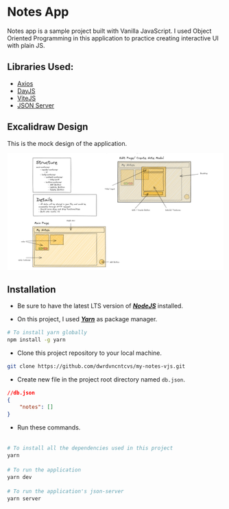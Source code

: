 # Notes App

Notes app is a sample project built with Vanilla JavaScript. I used Object Oriented Programming in this application to practice creating interactive UI with plain JS.

## Libraries Used:

- [Axios](https://axios-http.com/docs/intro)
- [DayJS](https://day.js.org/)
- [ViteJS](https://vitejs.dev/)
- [JSON Server](https://www.npmjs.com/package/json-server)

## Excalidraw Design

This is the mock design of the application.

![excalidraw-note-image](https://github.com/dwrdvncntcvs/my-notes-vjs/blob/master/assets/excalidraw-notes-design.png?raw=true)

## Installation

- Be sure to have the latest LTS version of <i><b>[NodeJS](https://nodejs.org/)</b></i> installed.

- On this project, I used <i><b>[Yarn](https://yarnpkg.com/)</b></i> as package manager.

```bash
# To install yarn globally
npm install -g yarn
```

- Clone this project repository to your local machine.

```bash
git clone https://github.com/dwrdvncntcvs/my-notes-vjs.git

```
- Create new file in the project root directory named `db.json`.
```json
//db.json
{
    "notes": []
}

```

- Run these commands.

```bash

# To install all the dependencies used in this project
yarn

# To run the application
yarn dev

# To run the application's json-server
yarn server

```

